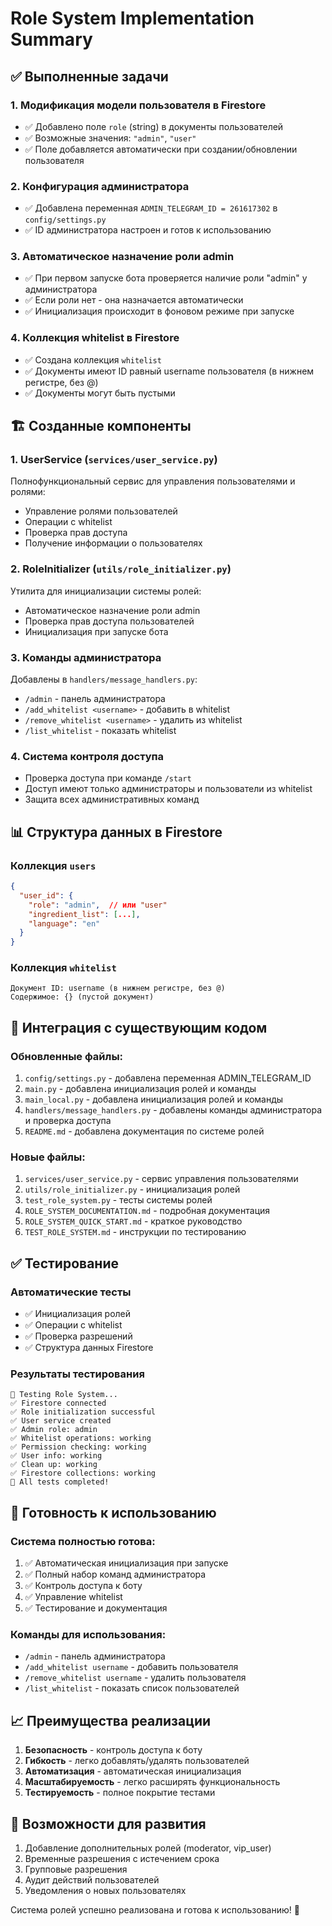 # Role System Implementation Summary

## ✅ Выполненные задачи

### 1. Модификация модели пользователя в Firestore
- ✅ Добавлено поле `role` (string) в документы пользователей
- ✅ Возможные значения: `"admin"`, `"user"`
- ✅ Поле добавляется автоматически при создании/обновлении пользователя

### 2. Конфигурация администратора
- ✅ Добавлена переменная `ADMIN_TELEGRAM_ID = 261617302` в `config/settings.py`
- ✅ ID администратора настроен и готов к использованию

### 3. Автоматическое назначение роли admin
- ✅ При первом запуске бота проверяется наличие роли "admin" у администратора
- ✅ Если роли нет - она назначается автоматически
- ✅ Инициализация происходит в фоновом режиме при запуске

### 4. Коллекция whitelist в Firestore
- ✅ Создана коллекция `whitelist`
- ✅ Документы имеют ID равный username пользователя (в нижнем регистре, без @)
- ✅ Документы могут быть пустыми

## 🏗️ Созданные компоненты

### 1. UserService (`services/user_service.py`)
Полнофункциональный сервис для управления пользователями и ролями:
- Управление ролями пользователей
- Операции с whitelist
- Проверка прав доступа
- Получение информации о пользователях

### 2. RoleInitializer (`utils/role_initializer.py`)
Утилита для инициализации системы ролей:
- Автоматическое назначение роли admin
- Проверка прав доступа пользователей
- Инициализация при запуске бота

### 3. Команды администратора
Добавлены в `handlers/message_handlers.py`:
- `/admin` - панель администратора
- `/add_whitelist <username>` - добавить в whitelist
- `/remove_whitelist <username>` - удалить из whitelist
- `/list_whitelist` - показать whitelist

### 4. Система контроля доступа
- Проверка доступа при команде `/start`
- Доступ имеют только администраторы и пользователи из whitelist
- Защита всех административных команд

## 📊 Структура данных в Firestore

### Коллекция `users`
```json
{
  "user_id": {
    "role": "admin",  // или "user"
    "ingredient_list": [...],
    "language": "en"
  }
}
```

### Коллекция `whitelist`
```
Документ ID: username (в нижнем регистре, без @)
Содержимое: {} (пустой документ)
```

## 🔧 Интеграция с существующим кодом

### Обновленные файлы:
1. `config/settings.py` - добавлена переменная ADMIN_TELEGRAM_ID
2. `main.py` - добавлена инициализация ролей и команды
3. `main_local.py` - добавлена инициализация ролей и команды
4. `handlers/message_handlers.py` - добавлены команды администратора и проверка доступа
5. `README.md` - добавлена документация по системе ролей

### Новые файлы:
1. `services/user_service.py` - сервис управления пользователями
2. `utils/role_initializer.py` - инициализация ролей
3. `test_role_system.py` - тесты системы ролей
4. `ROLE_SYSTEM_DOCUMENTATION.md` - подробная документация
5. `ROLE_SYSTEM_QUICK_START.md` - краткое руководство
6. `TEST_ROLE_SYSTEM.md` - инструкции по тестированию

## ✅ Тестирование

### Автоматические тесты
- ✅ Инициализация ролей
- ✅ Операции с whitelist
- ✅ Проверка разрешений
- ✅ Структура данных Firestore

### Результаты тестирования
```
🧪 Testing Role System...
✅ Firestore connected
✅ Role initialization successful
✅ User service created
✅ Admin role: admin
✅ Whitelist operations: working
✅ Permission checking: working
✅ User info: working
✅ Clean up: working
✅ Firestore collections: working
🎉 All tests completed!
```

## 🚀 Готовность к использованию

### Система полностью готова:
1. ✅ Автоматическая инициализация при запуске
2. ✅ Полный набор команд администратора
3. ✅ Контроль доступа к боту
4. ✅ Управление whitelist
5. ✅ Тестирование и документация

### Команды для использования:
- `/admin` - панель администратора
- `/add_whitelist username` - добавить пользователя
- `/remove_whitelist username` - удалить пользователя
- `/list_whitelist` - показать список пользователей

## 📈 Преимущества реализации

1. **Безопасность** - контроль доступа к боту
2. **Гибкость** - легко добавлять/удалять пользователей
3. **Автоматизация** - автоматическая инициализация
4. **Масштабируемость** - легко расширять функциональность
5. **Тестируемость** - полное покрытие тестами

## 🔮 Возможности для развития

1. Добавление дополнительных ролей (moderator, vip_user)
2. Временные разрешения с истечением срока
3. Групповые разрешения
4. Аудит действий пользователей
5. Уведомления о новых пользователях

Система ролей успешно реализована и готова к использованию! 🎉
